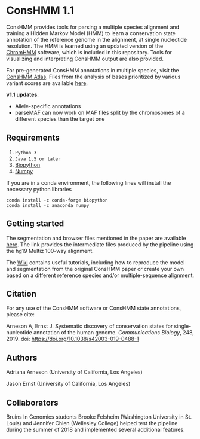 # ConsHMM 1.1

ConsHMM provides tools for parsing a multiple species alignment and training a Hidden Markov Model (HMM) to learn a conservation state annotation of the reference genome in the alignment, at single nucleotide resolution. The HMM is learned using an updated version of the [ChromHMM](http://compbio.mit.edu/ChromHMM/) software, which is included in this repository. Tools for visualizing and interpreting ConsHMM output are also provided. 

For pre-generated ConsHMM annotations in multiple species, visit the [ConsHMM Atlas](https://ernstlab.biolchem.ucla.edu/).
Files from the analysis of bases prioritized by various variant scores are available [here](https://drive.google.com/drive/folders/1ze9aqIcKG_etbYDOraIIGtBDcMgBwFPe?usp=sharing).

**v1.1 updates**:
* Allele-specific annotations
* parseMAF can now work on MAF files split by the chromosomes of a different species than the target one

## Requirements
1. `Python 3`
2. `Java 1.5 or later`
2. [Biopython](http://biopython.org/wiki/Download)
3. [Numpy](http://www.numpy.org/)

If you are in a conda environment, the following lines will install the necessary python libraries
```
conda install -c conda-forge biopython
conda install -c anaconda numpy
```

## Getting started
The segmentation and browser files mentioned in the paper are available [here](https://public.hoffman2.idre.ucla.edu/ernst/Y7TZG/). The link provides the intermediate files produced by the pipeline using the hg19 Multiz 100-way alignment.

The [Wiki](https://github.com/ernstlab/ConsHMM/wiki) contains useful tutorials, including how to reproduce the model and segmentation from the original ConsHMM paper or create your own based on a different reference species and/or multiple-sequence alignment.


## Citation

For any use of the ConsHMM software or ConsHMM state annotations, please cite:

Arneson A, Ernst J. Systematic discovery of conservation states for single-nucleotide annotation of the human genome. *Communications Biology*, 248, 2019. doi: https://doi.org/10.1038/s42003-019-0488-1

## Authors

Adriana Arneson (University of California, Los Angeles)

Jason Ernst (University of California, Los Angeles)

## Collaborators

Bruins In Genomics students Brooke Felsheim (Washington University in St. Louis) and Jennifer Chien (Wellesley College) helped test the pipeline during the summer of 2018 and implemented several additional features.
